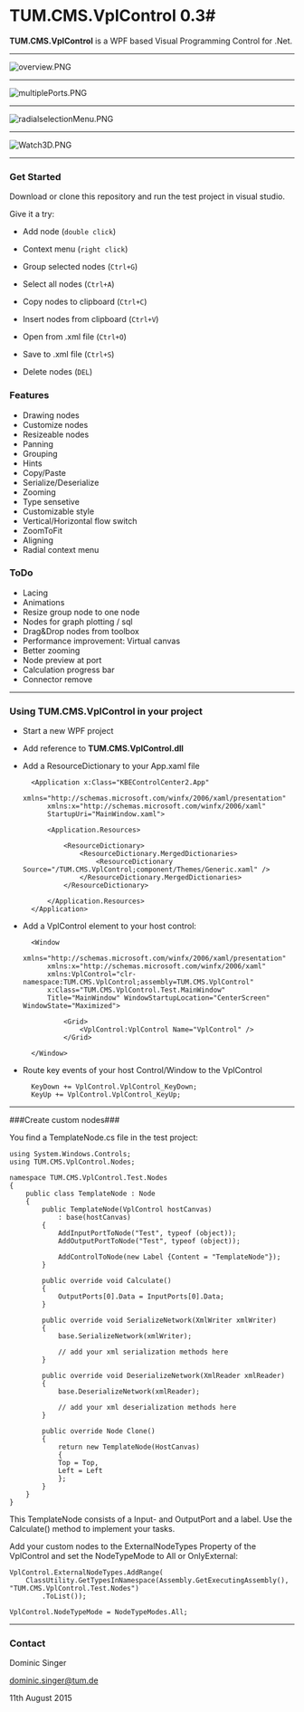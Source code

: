 # TUM.CMS.VplControl 0.3#
**TUM.CMS.VplControl** is a WPF based Visual Programming Control for .Net.


----------

![overview.PNG](2120661561.PNG)

----------

![multiplePorts.PNG](multiplePorts.PNG)

----------

![radialselectionMenu.PNG](radialselectionMenu.PNG)

----------

![Watch3D.PNG](Watch3D.PNG)

----------

### Get Started ###

Download or clone this repository and run the test project in visual studio.

Give it a try:

- Add node (`double click`)
- Context menu (`right click`)

- Group selected nodes (`Ctrl+G`)
- Select all nodes (`Ctrl+A`)
- Copy nodes to clipboard (`Ctrl+C`)
- Insert nodes from clipboard (`Ctrl+V`)
- Open from .xml file (`Ctrl+O`)
- Save to .xml file (`Ctrl+S`)
- Delete nodes (`DEL`)


### Features ###
- Drawing nodes
- Customize nodes
- Resizeable nodes
- Panning
- Grouping
- Hints
- Copy/Paste
- Serialize/Deserialize
- Zooming
- Type sensetive
- Customizable style
- Vertical/Horizontal flow switch
- ZoomToFit
- Aligning
- Radial context menu

### ToDo ###
- Lacing
- Animations
- Resize group node to one node
- Nodes for graph plotting / sql
- Drag&Drop nodes from toolbox
- Performance improvement: Virtual canvas
- Better zooming
- Node preview at port
- Calculation progress bar
- Connector remove


----------

### Using TUM.CMS.VplControl in your project ###

- Start a new WPF project

- Add reference to **TUM.CMS.VplControl.dll**

- Add a ResourceDictionary to your App.xaml file

    	<Application x:Class="KBEControlCenter2.App"
	     	xmlns="http://schemas.microsoft.com/winfx/2006/xaml/presentation"
	     	xmlns:x="http://schemas.microsoft.com/winfx/2006/xaml"
	     	StartupUri="MainWindow.xaml">
	    
	    	<Application.Resources>
	    	
	    		<ResourceDictionary>
	    			<ResourceDictionary.MergedDictionaries>
	    				<ResourceDictionary Source="/TUM.CMS.VplControl;component/Themes/Generic.xaml" />
	    			</ResourceDictionary.MergedDictionaries>
	    		</ResourceDictionary>
	    	
	    	</Application.Resources>
	    </Application>


- Add a VplControl element to your host control:

	    <Window
		    xmlns="http://schemas.microsoft.com/winfx/2006/xaml/presentation"
		    xmlns:x="http://schemas.microsoft.com/winfx/2006/xaml"
		    xmlns:VplControl="clr-namespace:TUM.CMS.VplControl;assembly=TUM.CMS.VplControl"
		    x:Class="TUM.CMS.VplControl.Test.MainWindow"
		    Title="MainWindow" WindowStartupLocation="CenterScreen" WindowState="Maximized">
		
			    <Grid>
			    	<VplControl:VplControl Name="VplControl" />
			    </Grid>
	
	    </Window>


- Route key events of your host Control/Window to the VplControl

        KeyDown += VplControl.VplControl_KeyDown;
        KeyUp += VplControl.VplControl_KeyUp;


----------

###Create custom nodes###

You find a TemplateNode.cs file in the test project:

    using System.Windows.Controls;
    using TUM.CMS.VplControl.Nodes;
    
    namespace TUM.CMS.VplControl.Test.Nodes
    {
	    public class TemplateNode : Node
	    {
		    public TemplateNode(VplControl hostCanvas)
			    : base(hostCanvas)
		    {
			    AddInputPortToNode("Test", typeof (object));
			    AddOutputPortToNode("Test", typeof (object));
			    
			    AddControlToNode(new Label {Content = "TemplateNode"});
		    }
			    
		    public override void Calculate()
		    {
		    	OutputPorts[0].Data = InputPorts[0].Data;
		    }
			    
	        public override void SerializeNetwork(XmlWriter xmlWriter)
	        {
	            base.SerializeNetwork(xmlWriter);
	
	            // add your xml serialization methods here
	        }
	
	        public override void DeserializeNetwork(XmlReader xmlReader)
	        {
	            base.DeserializeNetwork(xmlReader);
	
	            // add your xml deserialization methods here
	        }

		    public override Node Clone()
		    {
		    	return new TemplateNode(HostCanvas)
			    {
			    Top = Top,
			    Left = Left
			    };
		    }
	    }
    }

This TemplateNode consists of a Input- and OutputPort and a label. Use the Calculate() method to implement your tasks.

Add your custom nodes to the ExternalNodeTypes Property of the VplControl and set the NodeTypeMode to All or OnlyExternal:

    VplControl.ExternalNodeTypes.AddRange(
        ClassUtility.GetTypesInNamespace(Assembly.GetExecutingAssembly(), "TUM.CMS.VplControl.Test.Nodes")
            .ToList());

    VplControl.NodeTypeMode = NodeTypeModes.All;


----------

### Contact ###
Dominic Singer

dominic.singer@tum.de


11th August 2015